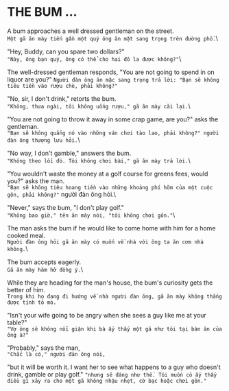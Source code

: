 # THE BUM …

A bum approaches a well dressed gentleman on the street.\
`Một gã ăn mày tiến gần một quý ông ăn mặt sang trọng trên đường phố.`\

"Hey, Buddy, can you spare two dollars?"\
`"Này, ông bạn quý, ông có thể cho hai đô la được không?"`\

The well-dressed gentleman responds, "You are not going to spend in on liquor are you?"
`Người đàn ông ăn mặc sang trọng trả lời: "Bạn sẽ không tiêu tiền vào rượu chè, phải không?"`

"No, sir, I don't drink," retorts the bum.\
`"Không, thưa ngài, tôi không uống rượu," gã ăn mày cãi lại.`\

"You are not going to throw it away in some crap game, are you?" asks the gentleman.\
`"Bạn sẽ không quẳng nó vào những ván chơi tào lao, phải không?" người đàn ông thượng lưu hỏi.`\

"No way, I don't gamble," answers the bum.\
`"Không theo lối đó. Tôi không chơi bài," gã ăn mày trả lời.`\

"You wouldn't waste the money at a golf course for greens fees, would you?" asks the man.\
`"Bạn sẽ không tiêu hoang tiền vào những khoảng phí hõm của một cuộc gôn, phải không?"` người đàn ông hỏi.\

"Never," says the bum, "I don't play golf."\
`"Không bao giờ," tên ăn mày nói, "tôi không chơi gôn."`\

The man asks the bum if he would like to come home with him for a home cooked meal.\
`Người đàn ông hỏi gã ăn mày có muốn về nhà với ông ta ăn cơm nhà không.`\

The bum accepts eagerly.\
`Gã ăn mày hăm hở đồng ý.`\

While they are heading for the man's house, the bum's curiosity gets the better of him.\
`Trong khi họ đang đi hướng về nhà người đàn ông, gã ăn mày không thắng được tính tò mò.`

"Isn't your wife going to be angry when she sees a guy like me at your table?"\
`"Vợ ông sẽ không nổi giận khi bà ấy thấy một gã như tôi tại bàn ăn của ông à?"`

"Probably," says the man,\
`"Chắc là có," người đàn ông nói,`

"but it will be worth it. I want her to see what happens to a guy who doesn't drink, gamble or play golf."
`"nhưng sẽ đáng như thế. Tôi muốn cô ấy thấy điều gì xảy ra cho một gã không nhậu nhẹt, cờ bạc hoặc chơi gôn."`

